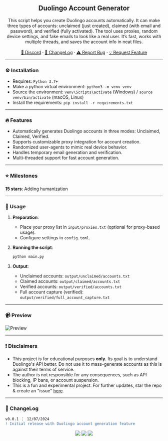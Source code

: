 <div align="center">
  <h2 align="center">Duolingo Account Generator</h2>
  <p align="center">
   This script helps you create Duolingo accounts automatically. It can make three types of accounts: unclaimed (just created), claimed (with email and password), and verified (fully activated). The tool uses proxies, random device settings, and fake emails to look like a real user. It’s fast, works with multiple threads, and saves the account info in neat files.
    <br />
    <br />
    <a href="https://discord.cyberious.xyz">💬 Discord</a>
    ·
    <a href="https://github.com/sexfrance/Duolingo-Account-Creator#-changelog">📜 ChangeLog</a>
    ·
    <a href="https://github.com/sexfrance/Duolingo-Account-Creator/issues">⚠️ Report Bug</a>
    ·
    <a href="https://github.com/sexfrance/Duolingo-Account-Creator/issues">💡 Request Feature</a>
  </p>
</div>

---

### ⚙️ Installation

- Requires: `Python 3.7+`
- Make a python virtual environment: `python3 -m venv venv`
- Source the environment: `venv\Scripts\activate` (Windows) / `source venv/bin/activate` (macOS, Linux)
- Install the requirements: `pip install -r requirements.txt`

---

### 🔥 Features

- Automatically generates Duolingo accounts in three modes: Unclaimed, Claimed, Verified.
- Supports customizable proxy integration for account creation.
- Randomized user-agents to mimic real device behavior.
- Handles temporary email generation and verification.
- Multi-threaded support for fast account generation.

---

### ⭐ Milestones
**15 stars**: Adding humanization

---
### 📝 Usage

1. **Preparation**:

   - Place your proxy list in `input/proxies.txt` (optional for proxy-based usage).
   - Configure settings in `config.toml`.

2. **Running the script**:

   ```bash
   python main.py
   ```

3. **Output**:
   - Unclaimed accounts: `output/unclaimed/accounts.txt`
   - Claimed accounts: `output/claimed/accounts.txt`
   - Verified accounts: `output/verified/accounts.txt`
   - Full account capture (verified): `output/verified/full_account_capture.txt`

---

### 📹 Preview

![Preview](https://i.imgur.com/KvNyObg.gif)

---

### ❗ Disclaimers

- This project is for educational purposes **only**. Its goal is to understand Duolingo's API better. Do not use it to mass-generate accounts as this is against their terms of service.
- The author is not responsible for any consequences, such as API blocking, IP bans, or account suspension.
- This is a fun and experimental project. For further updates, star the repo & create an "issue" [here](https://github.com/sexfrance/Duolingo-Account-Creator/issues).

---

### 📜 ChangeLog

```diff
v0.0.1 ⋮ 12/07/2024
! Initial release with Duolingo account generation feature
```

<p align="center">
  <img src="https://img.shields.io/github/license/sexfrance/Duolingo-Account-Creator.svg?style=for-the-badge&labelColor=black&color=f429ff&logo=IOTA"/>
  <img src="https://img.shields.io/github/stars/sexfrance/Duolingo-Account-Creator.svg?style=for-the-badge&labelColor=black&color=f429ff&logo=IOTA"/>
  <img src="https://img.shields.io/github/languages/top/sexfrance/Duolingo-Account-Creator.svg?style=for-the-badge&labelColor=black&color=f429ff&logo=python"/>
</p>
